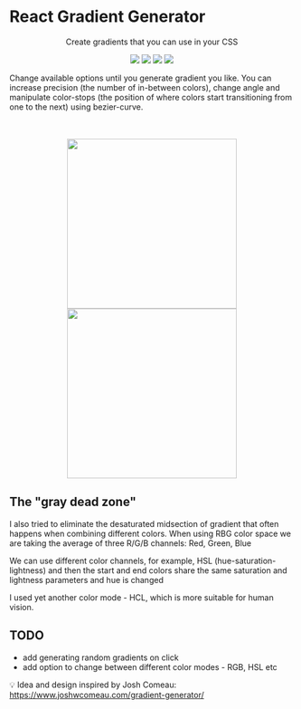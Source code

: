 # React Gradient Generator

<p align="center">Create gradients that you can use in your CSS</p>

<div align="center">
  <img src="https://img.shields.io/badge/react-blue" />
  <img src="https://img.shields.io/badge/typescript-blue" />
  <img src="https://img.shields.io/badge/chromajs-green" />
  <img src="https://img.shields.io/badge/pnpm-blue" />
</div>

Change available options until you generate gradient you like. You can increase precision (the number of in-between colors), change angle and manipulate color-stops (the position of where colors start transitioning from one to the next) using bezier-curve.

<br />
<br />

<div align="center">
  <img src="https://github.com/user-attachments/assets/e194e177-1aaf-4492-b82f-c9cb20437c60"
       style="height: 300px; width: auto; object-fit: cover;" />
  <img src="https://github.com/user-attachments/assets/675ba18f-295d-4879-a9e9-9d50b189e759"
       style="height: 300px; width: auto; object-fit: cover;" />
</div>

## The "gray dead zone"

I also tried to eliminate the desaturated midsection of gradient that often happens when combining different colors.
When using RBG color space we are taking the average of three R/G/B channels: Red, Green, Blue

We can use different color channels, for example, HSL (hue-saturation-lightness) and then the start and end colors share the same saturation and lightness parameters and hue is changed

I used yet another color mode - HCL, which is more suitable for human vision.

## TODO

- add generating random gradients on click
- add option to change between different color modes - RGB, HSL etc

💡 Idea and design inspired by Josh Comeau: https://www.joshwcomeau.com/gradient-generator/
